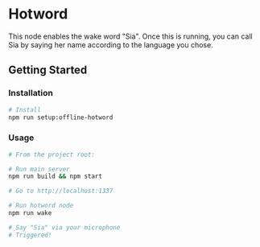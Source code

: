 # Hotword

This node enables the wake word "Sia". Once this is running, you can
call Sia by saying her name according to the language you chose.
## Getting Started

### Installation

```sh
# Install
npm run setup:offline-hotword
```

### Usage

```sh
# From the project root:

# Run main server
npm run build && npm start

# Go to http://localhost:1337

# Run hotword node
npm run wake

# Say "Sia" via your microphone
# Triggered!
```
